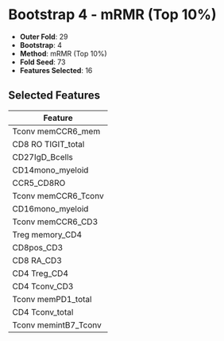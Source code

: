 # Bootstrap 4 - mRMR (Top 10%)

- **Outer Fold**: 29
- **Bootstrap**: 4
- **Method**: mRMR (Top 10%)
- **Fold Seed**: 73
- **Features Selected**: 16

## Selected Features

| Feature |
|---------|
| Tconv memCCR6_mem |
| CD8 RO TIGIT_total |
| CD27IgD_Bcells |
| CD14mono_myeloid |
| CCR5_CD8RO |
| Tconv memCCR6_Tconv |
| CD16mono_myeloid |
| Tconv memCCR6_CD3 |
| Treg memory_CD4 |
| CD8pos_CD3 |
| CD8 RA_CD3 |
| CD4 Treg_CD4 |
| CD4 Tconv_CD3 |
| Tconv memPD1_total |
| CD4 Tconv_total |
| Tconv memintB7_Tconv |
